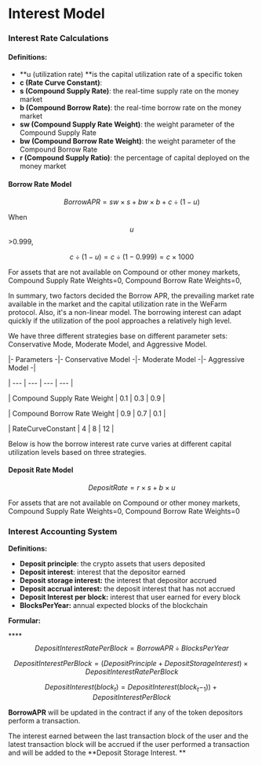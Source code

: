 # Interest Model

### **Interest Rate Calculations**

#### **Definitions:**

* **u (utilization rate) **is the capital utilization rate of a specific token
* **c (Rate Curve Constant)**: 
* **s (Compound Supply Rate)**: the real-time supply rate on the money market
* **b (Compound Borrow Rate)**: the real-time borrow rate on the money market
* **sw (Compound Supply Rate Weight)**: the weight parameter of the Compound Supply Rate
* **bw (Compound Borrow Rate Weight)**: the weight parameter of the Compound Borrow Rate
* **r (Compound Supply Ratio)**: the percentage of capital deployed on the money market

#### Borrow Rate Model

$$Borrow APR= sw \times s + bw \times b + c \div (1-u)$$

When  $$u$$ >0.999,

$$c \div (1-u) = c \div (1-0.999)= c \times 1000$$

For assets that are not available on Compound or other money markets, Compound Supply Rate Weights=0, Compound Borrow Rate Weights=0,

In summary, two factors decided the Borrow APR, the prevailing market rate available in the market and the capital utilization rate in the WeFarm protocol. Also, it's a non-linear model. The borrowing interest can adapt quickly if the utilization of the pool approaches a relatively high level.

We have three different strategies base on different parameter sets: Conservative Mode, Moderate Model, and Aggressive Model. 

\|- Parameters -|- Conservative Model -|- Moderate Model -|- Aggressive Model -|

\| --- | --- | --- | --- |

\| Compound Supply Rate Weight | 0.1 | 0.3 | 0.9 |

\| Compound Borrow Rate Weight | 0.9 | 0.7 | 0.1 |

\| RateCurveConstant | 4 | 8 | 12 |

Below is how the borrow interest rate curve varies at different capital utilization levels based on three strategies.

#### Deposit Rate Model

$$Deposit Rate= r \times s + b \times u$$

For assets that are not available on Compound or other money markets, Compound Supply Rate Weights=0, Compound Borrow Rate Weights=0

### Interest Accounting System

**Definitions:**

* **Deposit principle**: the crypto assets that users deposited
* **Deposit interest**: interest that the depositor earned
* **Deposit storage interest:** the interest that depositor accrued
* **Deposit accrual interest:** the deposit interest that has not accrued
* **Deposit Interest per block:** interest that user earned for every block
* **BlocksPerYear:** annual expected blocks of the blockchain 

**Formular:**

****$$Deposit Interest Rate Per Block = BorrowAPR\div BlocksPerYear$$ 

$$Deposit Interest Per Block = (Deposit Principle+Deposit Storage Interest) \times Deposit Interest Rate Per Block$$ 

$$DepositInterest(block_t)=DepositInterest(block_t -_1))+DepositInterestPerBlock$$ 

**BorrowAPR** will be updated in the contract if any of the token depositors perform a transaction.

The interest earned between the last transaction block of the user and the latest transaction block will be accrued if the user performed a transaction and will be added to the **Deposit Storage Interest. **
